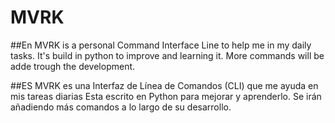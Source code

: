 # MVRK
##En
MVRK is a personal Command Interface Line to help me in my daily tasks.
It's build in python to improve and learning it.
More commands will be adde trough the development.

##ES
MVRK es una Interfaz de Línea de Comandos (CLI) que me ayuda en mis tareas diarias
Esta escrito en Python para mejorar y aprenderlo.
Se irán añadiendo más comandos a lo largo de su desarrollo.
